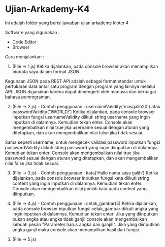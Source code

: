 # Ujian-Arkademy-K4
Ini adalah folder yang berisi jawaban ujian arkademy kloter 4

Software yang digunakan :
- Code Editor
- Browser

Cara menjalankan :
1. (File -> 1.js)
Ketika dijalankan, pada console browser akan menampilkan biodata saya dalam format JSON.

Kegunaan JSON pada REST API adalah sebagai format standar untuk pertukaran data antar satu program dengan program yang lainnya melalui API. JSON digunakan karena dapat dimengerti oleh manusia dan berbagai bahasa pemrograman.

2. (File -> 2.js) - Contoh penggunaan : usernameValidity('masgalih20') atau passwordValidity('1WORLD!')
Ketika dijalankan, pada console browser inputkan fungsi usernameValidity diikuti string username yang ingin inputkan di dalamnya. Kemudian tekan enter. Console akan mengembalikan nilai true jika username sesuai dengan aturan yang ditetapkan, dan akan mengembalikan nilai false jika tidak sesuai.

Sama seperti username, untuk mengecek validasi password inputkan fungsi passwordValidity diikuti string password yang ingin diinputkan di dalamnya. Kemudian tekan enter. Console akan mengembalikan nilai true jika password sesuai dengan aturan yang ditetapkan, dan akan mengembalikan nilai false jika tidak sesuai.

3. (File -> 3.js) - Contoh penggunaan : kata('Hallo nama saya galih')
Ketika dijalankan, pada console browser inputkan fungsi kata diikuti string content yang ingin inputkan di dalamnya. Kemudian tekan enter. Console akan mengembalikan nilai jumlah kata pada content yang diinputkan.

4. (File -> 4.js) - Contoh penggunaan : cetak_gambar(5)
Ketika dijalankan, pada console browser inputkan fungsi cetak_gambar diikuti angka yang ingin inputkan di dalamnya. Kemudian tekan enter. Jika yang diinputkan bukan angka atau angka tidak ganjil console akan mengembalikan sebuah pesan "Parameter harus angka dan ganjil!". Jika yang diinputkan angka ganjil maka console akan menampilkan hasil dari fungsi.

5. (File -> 5.js)
